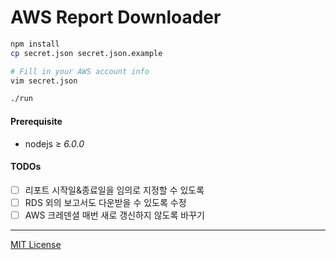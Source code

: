 AWS Report Downloader
========

```bash
npm install
cp secret.json secret.json.example

# Fill in your AWS account info
vim secret.json

./run
```

#### Prerequisite
- nodejs ≥ *6.0.0*

#### TODOs
- [ ] 리포트 시작일&종료일을 임의로 지정할 수 있도록
- [ ] RDS 외의 보고서도 다운받을 수 있도록 수정
- [ ] AWS 크레덴셜 매번 새로 갱신하지 않도록 바꾸기

--------

[MIT License](LICENSE.md)
